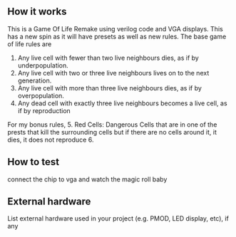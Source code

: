 <!---

This file is used to generate your project datasheet. Please fill in the information below and delete any unused
sections.

You can also include images in this folder and reference them in the markdown. Each image must be less than
512 kb in size, and the combined size of all images must be less than 1 MB.
-->

## How it works

This is a Game Of Life Remake using verilog code and VGA displays. This has a new spin as it will have presets as well as new rules. The base game of life rules are 
1. Any live cell with fewer than two live neighbours dies, as if by underpopulation.
2. Any live cell with two or three live neighbours lives on to the next generation.
3. Any live cell with more than three live neighbours dies, as if by overpopulation.
4. Any dead cell with exactly three live neighbours becomes a live cell, as if by reproduction

For my bonus rules,
5. Red Cells: Dangerous Cells that are in one of the prests that kill the surrounding cells but if there are no cells around it, it dies, it does not reproduce
6.

## How to test

connect the chip to vga and watch the magic roll baby

## External hardware

List external hardware used in your project (e.g. PMOD, LED display, etc), if any
